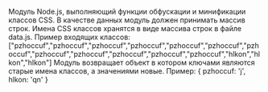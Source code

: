 Модуль Node.js, выполняющий функции обфускации и минификации классов CSS. В качестве данных модуль должен принимать массив строк. Имена CSS классов хранятся в виде массива строк в файле data.js.
Пример входящих классов:
["pzhoccuf","pzhoccuf","pzhoccuf","pzhoccuf","pzhoccuf","pzhoccuf","pzhoccuf","pzhoccuf","pzhoccuf","pzhoccuf","pzhoccuf","pzhoccuf","hlkon","hlkon","hlkon"]
Модуль возвращает объект в котором ключами являются старые имена классов, а значениями новые.
Пример:
{
  pzhoccuf: 'j',
  hlkon: 'qn'
}
